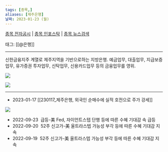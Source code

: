```yaml
---
tags: [종목,]
aliases: [제주은행]
날짜: 2023-01-23 (월)
---
```

[종목 전자공시](https://finance.naver.com/item/dart.naver?code=006220) |  [종목 인포스탁](https://www.infostock.co.kr/site/3d/3d_show.asp?codename=006220) | [종목 뉴스검색](https://m.search.naver.com/search.naver?where=m_news&sm=mtb_jum&query=제주은행)

태그: [[@은행]]

___

신한금융지주 계열로 제주지역을 기반으로하는 지방은행. 예금업무, 대출업무, 지급보증업무, 유가증권 투자업무, 신탁업무, 신용카드업무 등의 금융업무를 영위.

![](https://i.imgur.com/uvsju2B.png)

![](https://i.imgur.com/y1PauLN.png)


___

- 2023-01-17 [[230117_제주은행, 외국인 순매수에 실적 호전으로 주가 강세]]

![](https://i.imgur.com/5hebHHW.png)


- 2022-09-23  급등-美 Fed, 자이언트스텝 단행 등에 따른 수혜 기대감 속 급등  
- 2022-09-20  52주 신고가-美 울트라스텝 가능성 부각 등에 따른 수혜 기대감 지속  
- 2022-09-19  52주 신고가-美 울트라스텝 가능성 부각 등에 따른 수혜 기대감 지속  